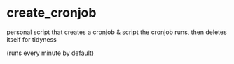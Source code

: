 # create_cronjob
personal script that creates a cronjob &amp; script the cronjob runs, then deletes itself for tidyness

(runs every minute by default)
